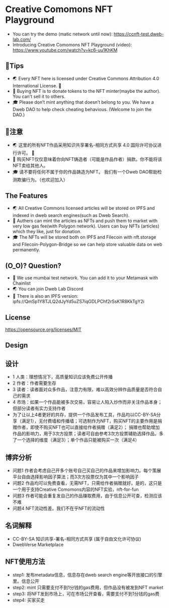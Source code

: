 # Creative Comomons NFT Playground

- You can try the demo (matic network until now): https://ccnft-test.dweb-lab.com/
- Introducing Creative Comomons NFT Playground (video):  https://www.youtube.com/watch?v=kc6-uu1KhKM

## 📢Tips
- 🌏 Every NFT here is licensed under Creative Commons Attribution 4.0 International License. 🅭
- 🎁 Buying NFT is to donate tokens to the NFT minter(maybe the author). You can't sell it to others.
- 🎓 Please don’t mint anything that doesn’t belong to you. We have a Dweb DAO to help check cheating behavious. (Welcome to join the DAO.)

## 📢注意
- 🌏 这里的所有NFT作品采用知识共享署名-相同方式共享 4.0 国际许可协议进行许可。 🅭
- 🎁 购买NFT仅仅意味着你向NFT铸造者（可能是作品作者）捐款。你不能将该NFT卖给其他人。
- 🎓 请不要将任何不属于你的作品铸造为NFT。 我们有一个Dweb DAO帮助检测欺骗行为。（也欢迎加入）


## The Features
- 🌏 All Creative Commons licensed articles will be stored on IPFS and indexed in dweb search engines(such as Dweb Search).
- 🎁 Authers can mint the articles as NFTs and push them to market with very low gas fee(with Polygon network). Users can buy NFTs (articles) which they like, just for donation.
- 🎓 The NFTs will be stored both on IPFS and Filecoin with nft.storage and Filecoin-Polygon-Bridge so we can help store valuable data on web permanently.


## (O_O)? Question?
- 🔗 We use mumbai test network. You can add it to your Metamask with Chainlist
- 🌏 You can join Dweb Lab Discord
- 🌃 There is also an IPFS version: ipfs://QmSp1Y8TJLQ2dJyYd5uZS7iqGDLPChf2rSsK1R8KkTgY2i


## License
https://opensource.org/licenses/MIT


## Design
## 设计
- 1 人类：理想情况下，高质量知识应该免费公开传播 
- 2 作者：作者需要生存
- 3 读者：读者面对众多作品，注意力有限，难以高效分辨作品质量是否符合自己的需求
- 4 市场：如果一个作品能被多次交易，容易让人陷入炒作而非关注作品本身；但部分读者有实力支持作者
- 为了让以上4者更好的共存，提供一个作品发布工具，作品均以CC-BY-SA分享（满足1），无付费墙和传播墙；可选制作为NFT，购买NFT的主要作用是捐赠作者，即使不购买NFT也可以直接给作者捐赠（满足2）； 捐赠也帮助增加作品的影响力，用于3次方投票；读者可自由参考3次方投票辅助选择作品，多了一个选择的维度（满足3）；单个作品只能被购买一次（满足4）

## 博弈分析
- 问题1 作者会考虑自己开多个账号自己买自己的作品来增加影响力。每个策展平台自由选择影响因子算法；而3次方投票仅为其中一个影响因子
- 问题2 作品均可以免费查看，无需NFT，只需给作者捐赠就好。是的，这只是一个用于支持Creative Comomons内容的NFT实验，nft-for-fun
- 问题3 作者可能会重复发自己的作品赚取费用，由于信息公开可查，检测应该不难
- 问题4 NFT流动性差。我们不在乎NFT的流动性

## 名词解释
- CC-BY-SA 知识共享-署名-相同方式共享  (属于自由文化许可协议)
- DwebVerse Marketplace


## NFT使用方法
- step1: 发布metadata信息，信息存在dweb search engine等开放接口的引擎里。信息公开
- step2: mint 只需要支付不到1分钱的gas费用，但作品没有被发到NFT market
- step3: 将NFT发到市场上，可在市场公开查看，需要支付不到1分钱的gas费
- step4: 买家买走
